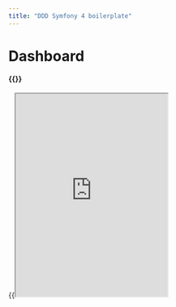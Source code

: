 ```yaml
---
title: "DDD Symfony 4 boilerplate"
---
```


# Dashboard

#### {{<linknewtab src="https://fapariciorteam.gitlab.io/ddd-symfony4-boilerplate/coverage/index.html" text="Unit tests">}}
{{<iframe src="https://fapariciorteam.gitlab.io/ddd-symfony4-boilerplate/coverage/index.html" height="400">}}

#### {{<linknewtab src="https://fapariciorteam.gitlab.io/ddd-symfony4-boilerplate/functional-tests/report.html" text="Functional tests">}}
{{<iframe src="https://fapariciorteam.gitlab.io/ddd-symfony4-boilerplate/functional-tests/report.html" height="400">}}
